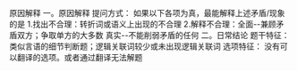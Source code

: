 原因解释
一。原因解释
提问方式：
如果以下各项为真，最能解释上述矛盾/现象的是
1.找出不合理：转折词或语义上出现的不合理
2.解释不合理：全面--兼顾矛盾双方；争取单方的大多数
            真实--不能削弱矛盾的任何
二。日常结论
题干特征：
类似言语的细节判断题；逻辑关联词较少或未出现逻辑关联词
选项特征：
没有可以翻译的选项。或者通过翻译无法解题
